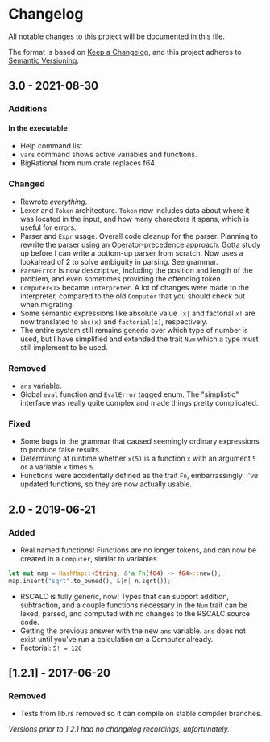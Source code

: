 # Changelog
All notable changes to this project will be documented in this file.

The format is based on [Keep a Changelog](https://keepachangelog.com/en/1.0.0/),
and this project adheres to [Semantic Versioning](https://semver.org/spec/v2.0.0.html).

## 3.0 - 2021-08-30
### Additions
#### In the executable
 * Help command list
 * `vars` command shows active variables and functions.
 * BigRational from num crate replaces f64.

### Changed
 * Rewrote *everything*.
 * Lexer and `Token` architecture. `Token` now includes data about where it was located in the input, and how many characters it spans, which is useful for errors.
 * Parser and `Expr` usage. Overall code cleanup for the parser. Planning to rewrite the parser using an Operator-precedence approach. Gotta study up before I can write a bottom-up parser from scratch. Now uses a lookahead of 2 to solve ambiguity in parsing. See grammar.
 * `ParseError` is now descriptive, including the position and length of the problem, and even sometimes providing the offending token.
 * `Computer<T>` became `Interpreter`. A lot of changes were made to the interpreter, compared to the old `Computer` that you should check out when migrating.
 * Some semantic expressions like absolute value `|x|` and factorial `x!` are now translated to `abs(x)` and `factorial(x)`, respectively.
 * The entire system still remains generic over which type of number is used, but I have simplified and extended the trait `Num` which a type must still implement to be used.

### Removed
 * `ans` variable.
 * Global `eval` function and `EvalError` tagged enum. The "simplistic" interface was really quite complex and made things pretty complicated.

### Fixed
 * Some bugs in the grammar that caused seemingly ordinary expressions to produce false results.
 * Determining at runtime whether `x(5)` is a function `x` with an argument `5` or a variable `x` times `5`.
 * Functions were accidentally defined as the trait `Fn`, embarrassingly. I've updated functions, so they are now actually usable.

## 2.0 - 2019-06-21
### Added
* Real named functions! Functions are no longer tokens, and can now be created in a `Computer`, similar to variables.
```rust
let mut map = HashMap::<String, &'a Fn(f64) -> f64>::new();
map.insert("sqrt".to_owned(), &|n| n.sqrt());
```
* RSCALC is fully generic, now! Types that can support addition, subtraction, and a couple functions necessary in the `Num` trait can be lexed, parsed, and computed with no changes to the RSCALC source code.
* Getting the previous answer with the new `ans` variable. `ans` does not exist until you've run a calculation on a Computer already.
* Factorial: `5! = 120`

## [1.2.1] - 2017-06-20
### Removed
* Tests from lib.rs removed so it can compile on stable compiler branches.

*Versions prior to 1.2.1 had no changelog recordings, unfortunately.*
